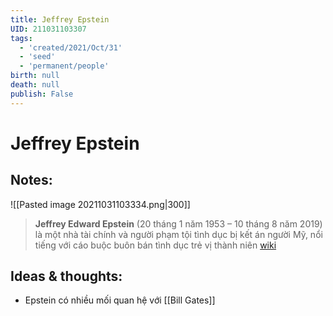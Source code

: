 ```yaml
---
title: Jeffrey Epstein
UID: 211031103307
tags:
  - 'created/2021/Oct/31'
  - 'seed'
  - 'permanent/people'
birth: null
death: null
publish: False
---
```

# Jeffrey Epstein

## Notes:
![[Pasted image 20211031103334.png|300]]
> **Jeffrey Edward Epstein** (20 tháng 1 năm 1953 – 10 tháng 8 năm 2019) là một nhà tài chính và người phạm tội tình dục bị kết án người Mỹ, nổi tiếng với cáo buộc buôn bán tình dục trẻ vị thành niên [wiki](https://vi.wikipedia.org/wiki/Jeffrey_Epstein)

## Ideas & thoughts:
- Epstein có nhiều mối quan hệ với [[Bill Gates]]